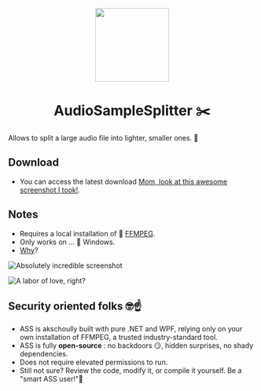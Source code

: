 
<div align="center">
  <a href="https://github.com/AldeRoberge/AudioSampleSplitter/">
    <img src="https://storage.googleapis.com/adg-default-storage/Other/cisors.png" width="150px" height="auto">
  </a>
</div>

<h1 align="center">AudioSampleSplitter ✂️</h1>

Allows to split a large audio file into lighter, smaller ones. 🍑

## Download
* You can access the latest download [Mom, look at this awesome screenshot I took!](https://github.com/AldeRoberge/AudioSampleSplitter/releases).

## Notes
* Requires a local installation of 👑 [FFMPEG](https://www.ffmpeg.org/).
* Only works on ... 🤢 Windows.
* [Why](https://storage.googleapis.com/adg-default-storage/Other/iau72yug97d91.webp)?

![Absolutely incredible screenshot](https://github.com/user-attachments/assets/7a0c64fd-424c-44f6-b2d2-367aee953664)

![A labor of love, right?](https://github.com/user-attachments/assets/55ad2193-3f16-484d-8400-24b52c68679e)

## Security oriented folks 🤓☝️
* ASS is akschoully built with pure .NET and WPF, relying only on your own installation of FFMPEG, a trusted industry-standard tool. 
* ASS is fully **open-source** : no backdoors 😏, hidden surprises, no shady dependencies.
* Does not require elevated permissions to run.
* Still not sure? Review the code, modify it, or compile it yourself. Be a "smart ASS user!"🧐

